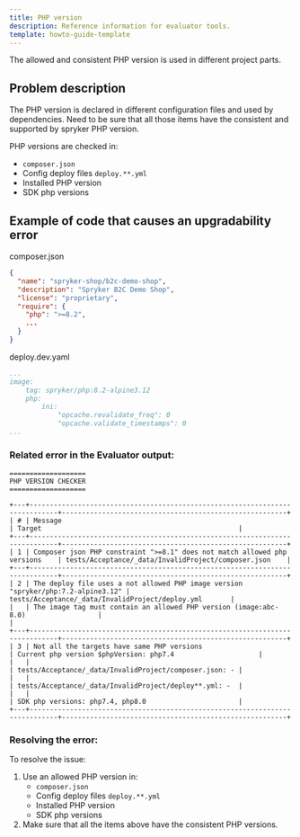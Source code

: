 ```yaml
---
title: PHP version
description: Reference information for evaluator tools.
template: howto-guide-template
---
```


The allowed and consistent PHP version is used in different project parts.

## Problem description

The PHP version is declared in different configuration files and used by dependencies.
Need to be sure that all those items have the consistent and supported by spryker PHP version.

PHP versions are checked in:
- `composer.json`
- Config deploy files `deploy.**.yml`
- Installed PHP version
- SDK php versions

## Example of code that causes an upgradability error

composer.json
```json
{
  "name": "spryker-shop/b2c-demo-shop",
  "description": "Spryker B2C Demo Shop",
  "license": "proprietary",
  "require": {
    "php": ">=8.2",
    ...
  }
}
```

deploy.dev.yaml
```yaml
...
image:
    tag: spryker/php:8.2-alpine3.12
    php:
        ini:
            "opcache.revalidate_freq": 0
            "opcache.validate_timestamps": 0
...
```

### Related error in the Evaluator output:

```shell
===================
PHP VERSION CHECKER
===================

+---+-----------------------------------------------------------------------------+--------------------------------------------------------+
| # | Message                                                                     | Target                                                 |
+---+-----------------------------------------------------------------------------+--------------------------------------------------------+
| 1 | Composer json PHP constraint ">=8.1" does not match allowed php versions    | tests/Acceptance/_data/InvalidProject/composer.json    |
+---+-----------------------------------------------------------------------------+--------------------------------------------------------+
| 2 | The deploy file uses a not allowed PHP image version "spryker/php:7.2-alpine3.12" | tests/Acceptance/_data/InvalidProject/deploy.yml       |
|   | The image tag must contain an allowed PHP version (image:abc-8.0)                  |                                                        |
+---+-----------------------------------------------------------------------------+--------------------------------------------------------+
| 3 | Not all the targets have same PHP versions                                  | Current php version $phpVersion: php7.4                     |
|   |                                                                             | tests/Acceptance/_data/InvalidProject/composer.json: - |
|   |                                                                             | tests/Acceptance/_data/InvalidProject/deploy**.yml: -  |
|   |                                                                             | SDK php versions: php7.4, php8.0                       |
+---+-----------------------------------------------------------------------------+--------------------------------------------------------+
```

### Resolving the error: 

To resolve the issue:
1. Use an allowed PHP version in:
   - `composer.json`
   - Config deploy files `deploy.**.yml`
   - Installed PHP version
   - SDK php versions
2. Make sure that all the items above have the consistent PHP versions.